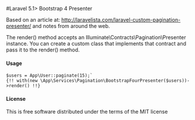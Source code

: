 #Laravel 5.1> Bootstrap 4 Presenter

Based on an article at: http://laravelista.com/laravel-custom-pagination-presenter/ and notes from around the web.

The render() method accepts an Illuminate\Contracts\Pagination\Presenter instance. You can create a custom class that implements that contract and pass it to the render() method.
    
#### Usage
```
$users = App\User::paginate(15);`
{!! with(new \App\Services\Pagination\BootstrapFourPresenter($users))->render() !!}
```
#### License

This is free software distributed under the terms of the MIT license